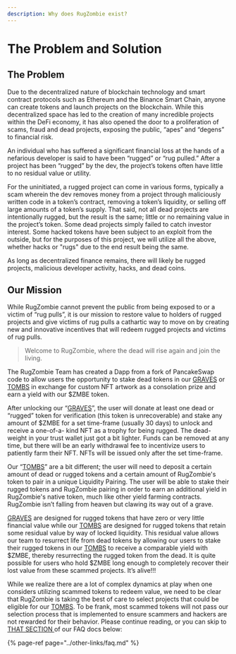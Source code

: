 ```yaml
---
description: Why does RugZombie exist?
---
```


# The Problem and Solution

## The Problem

Due to the decentralized nature of blockchain technology and smart contract protocols such as Ethereum and the Binance Smart Chain, anyone can create tokens and launch projects on the blockchain. While this decentralized space has led to the creation of many incredible projects within the DeFi economy, it has also opened the door to a proliferation of scams, fraud and dead projects, exposing the public, “apes” and “degens” to financial risk.

An individual who has suffered a significant financial loss at the hands of a nefarious developer  is said to have been “rugged” or “rug pulled.” After a project has been “rugged” by the dev, the project’s tokens often have little to no residual value or utility. 

For the uninitiated, a rugged project can come in various forms, typically a scam wherein the dev removes money from a project through maliciously written code in a token’s contract, removing a token’s liquidity, or selling off large amounts of a token’s supply. That said, not all dead projects are intentionally rugged, but the result is the same; little or no remaining value in the project’s token. Some dead projects simply failed to catch investor interest. Some hacked tokens have been subject to an exploit from the outside, but for the purposes of this project, we will utilize all the above, whether hacks or  "rugs" due to the end result being the same.

As long as decentralized finance remains, there will likely be rugged projects, malicious developer activity, hacks, and dead coins.

## Our Mission

While RugZombie cannot prevent the public from being exposed to or a victim of “rug pulls”, it is our mission to restore value to holders of rugged projects and give victims of rug pulls a cathartic way to move on by creating new and innovative incentives that will redeem rugged projects and victims of rug pulls.

> Welcome to RugZombie, where the dead will rise again and join the living.

The RugZombie Team has created a Dapp from a fork of PancakeSwap code to allow users the opportunity to stake dead tokens in our [GRAVES](main-features/graves/) or [TOMBS](main-features/tombs.md) in exchange for custom NFT artwork as a consolation prize and earn a yield with our $ZMBE token.

After unlocking our “[GRAVES](main-features/graves/)”, the user will donate at least one dead or “rugged” token for verification \(this token is unrecoverable\) and stake any amount of $ZMBE for a set time-frame \(usually 30 days\) to unlock and receive a one-of-a- kind NFT as a trophy for being rugged. The dead-weight in your trust wallet just got a bit lighter. Funds can be removed at any time, but there will be an early withdrawal fee to incentivize users to patiently farm their NFT. NFTs will be issued only after the set time-frame.

Our “[TOMBS](main-features/tombs.md)” are a bit different; the user will need to deposit a certain amount of dead or rugged tokens and a certain amount of RugZombie's token to pair in a unique Liquidity Pairing. The user will be able to stake their rugged tokens and RugZombie pairing in order to earn an additional yield in RugZombie's native token, much like other yield farming contracts. RugZombie isn’t falling from heaven but clawing its way out of a grave.

[GRAVES](main-features/graves/) are designed for rugged tokens that have zero or very little financial value while our [TOMBS](main-features/tombs.md) are designed for rugged tokens that retain some residual value by way of locked liquidity. This residual value allows our team to resurrect life from dead tokens by allowing our users to stake their rugged tokens in our [TOMBS](main-features/tombs.md) to receive a comparable yield with $ZMBE, thereby resurrecting the rugged token from the dead. It is quite possible for users who hold $ZMBE long enough to completely recover their lost value from these scammed projects. It’s alive!!!

While we realize there are a lot of complex dynamics at play when one considers utilizing scammed tokens to redeem value, we need to be clear that RugZombie is taking the best of care to select projects that could be eligible for our [TOMBS](main-features/tombs.md). To be frank, most scammed tokens will not pass our selection process that is implemented to ensure scammers and hackers are not rewarded for their behavior. Please continue reading, or you can skip to [THAT SECTION ](../other-links/faq.md#how-does-the-team-select-rugged-tokens)of our  FAQ docs below:

{% page-ref page="../other-links/faq.md" %}

